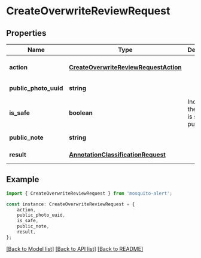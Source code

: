 # CreateOverwriteReviewRequest


## Properties

Name | Type | Description | Notes
------------ | ------------- | ------------- | -------------
**action** | [**CreateOverwriteReviewRequestAction**](CreateOverwriteReviewRequestAction.md) |  | [optional] [default to undefined]
**public_photo_uuid** | **string** |  | [default to undefined]
**is_safe** | **boolean** | Indicates if the content is safe for publication. | [default to undefined]
**public_note** | **string** |  | [default to undefined]
**result** | [**AnnotationClassificationRequest**](AnnotationClassificationRequest.md) |  | [default to undefined]

## Example

```typescript
import { CreateOverwriteReviewRequest } from 'mosquito-alert';

const instance: CreateOverwriteReviewRequest = {
    action,
    public_photo_uuid,
    is_safe,
    public_note,
    result,
};
```

[[Back to Model list]](../README.md#documentation-for-models) [[Back to API list]](../README.md#documentation-for-api-endpoints) [[Back to README]](../README.md)
